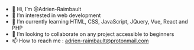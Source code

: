 - 👋 Hi, I’m @Adrien-Raimbault
- 👀 I’m interested in web development
- 🌱 I’m currently learning HTML, CSS, JavaScript, JQuery, Vue, React and PHP
- 💞️ I’m looking to collaborate on any project accessible to beginners
- 📫 How to reach me : adrien-raimbault@protonmail.com
